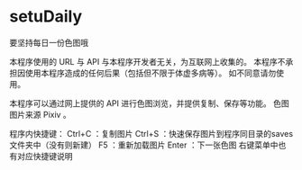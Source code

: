 # setuDaily
要坚持每日一份色图哦

本程序使用的 URL 与 API 与本程序开发者无关，为互联网上收集的。
本程序不承担因使用本程序造成的任何后果（包括但不限于体虚多病等）。
如不同意请勿使用。

本程序可以通过网上提供的 API 进行色图浏览，并提供复制、保存等功能。
色图图片来源 Pixiv 。

程序内快捷键：
	Ctrl+C  ：复制图片
	Ctrl+S  ：快速保存图片到程序同目录的saves文件夹中（没有则新建）
	F5      ：重新加载图片
	Enter   ：下一张色图
	右键菜单中也有对应快捷键说明

